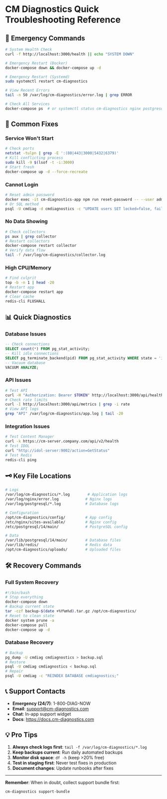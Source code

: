 # CM Diagnostics Quick Troubleshooting Reference

## 🚨 Emergency Commands

```bash
# System Health Check
curl -f http://localhost:3000/health || echo "SYSTEM DOWN"

# Emergency Restart (Docker)
docker-compose down && docker-compose up -d

# Emergency Restart (Systemd)
sudo systemctl restart cm-diagnostics

# View Recent Errors
tail -n 50 /var/log/cm-diagnostics/error.log | grep ERROR

# Check All Services
docker-compose ps  # or systemctl status cm-diagnostics nginx postgresql redis
```

## 🔧 Common Fixes

### Service Won't Start
```bash
# Check ports
netstat -tulpn | grep -E ':(80|443|3000|5432|6379)'
# Kill conflicting process
sudo kill -9 $(lsof -t -i:3000)
# Start fresh
docker-compose up -d --force-recreate
```

### Cannot Login
```bash
# Reset admin password
docker exec -it cm-diagnostics-app npm run reset-password -- --user admin
# Or SQL method
psql -U cmdiag -d cmdiagnostics -c "UPDATE users SET locked=false, failed_attempts=0 WHERE email='admin@company.com';"
```

### No Data Showing
```bash
# Check collectors
ps aux | grep collector
# Restart collectors
docker-compose restart collector
# Verify data flow
tail -f /var/log/cm-diagnostics/collector.log
```

### High CPU/Memory
```bash
# Find culprit
top -b -n 1 | head -20
# Restart app
docker-compose restart app
# Clear cache
redis-cli FLUSHALL
```

## 📊 Quick Diagnostics

### Database Issues
```sql
-- Check connections
SELECT count(*) FROM pg_stat_activity;
-- Kill idle connections
SELECT pg_terminate_backend(pid) FROM pg_stat_activity WHERE state = 'idle' AND state_change < NOW() - INTERVAL '10 minutes';
-- Vacuum database
VACUUM ANALYZE;
```

### API Issues
```bash
# Test API
curl -H "Authorization: Bearer $TOKEN" http://localhost:3000/api/health
# Check rate limits
curl -I http://localhost:3000/api/metrics | grep -i rate
# View API logs
grep "API" /var/log/cm-diagnostics/app.log | tail -20
```

### Integration Issues
```bash
# Test Content Manager
curl -k https://cm-server.company.com/api/v2/health
# Test IDOL
curl "http://idol-server:9002/action=GetStatus"
# Test Redis
redis-cli ping
```

## 🗝️ Key File Locations

```bash
# Logs
/var/log/cm-diagnostics/*.log        # Application logs
/var/log/nginx/error.log            # Nginx logs
/var/log/postgresql/*.log           # Database logs

# Configuration
/opt/cm-diagnostics/config/         # App config
/etc/nginx/sites-available/         # Nginx config
/etc/postgresql/14/main/            # PostgreSQL config

# Data
/var/lib/postgresql/14/main/        # Database files
/var/lib/redis/                     # Redis data
/opt/cm-diagnostics/uploads/        # Uploaded files
```

## 🛠️ Recovery Commands

### Full System Recovery
```bash
#!/bin/bash
# Stop everything
docker-compose down
# Backup current state
tar -czf backup-$(date +%Y%m%d).tar.gz /opt/cm-diagnostics/
# Reset to clean state
docker system prune -a
docker-compose pull
docker-compose up -d
```

### Database Recovery
```bash
# Backup
pg_dump -U cmdiag cmdiagnostics > backup.sql
# Restore
psql -U cmdiag cmdiagnostics < backup.sql
# Repair
psql -U cmdiag -c "REINDEX DATABASE cmdiagnostics;"
```

## 📞 Support Contacts

- **Emergency (24/7)**: 1-800-DIAG-NOW
- **Email**: support@cm-diagnostics.com
- **Chat**: In-app support widget
- **Docs**: https://docs.cm-diagnostics.com

## 💡 Pro Tips

1. **Always check logs first**: `tail -f /var/log/cm-diagnostics/*.log`
2. **Keep backups current**: Run daily automated backups
3. **Monitor disk space**: `df -h` (keep >20% free)
4. **Test in staging first**: Never test fixes in production
5. **Document changes**: Update runbooks after fixes

---
**Remember**: When in doubt, collect support bundle first:
```bash
cm-diagnostics support-bundle
```